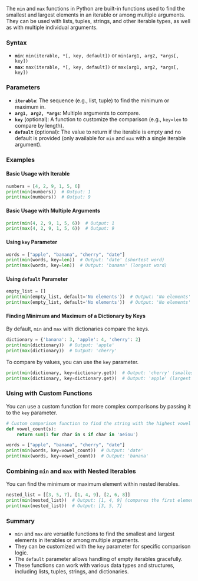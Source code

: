 The `min` and `max` functions in Python are built-in functions used to find the smallest and largest elements in an iterable or among multiple arguments. They can be used with lists, tuples, strings, and other iterable types, as well as with multiple individual arguments.

### Syntax

- **`min`**: `min(iterable, *[, key, default])` or `min(arg1, arg2, *args[, key])`
- **`max`**: `max(iterable, *[, key, default])` or `max(arg1, arg2, *args[, key])`

### Parameters

- **`iterable`**: The sequence (e.g., list, tuple) to find the minimum or maximum in.
- **`arg1, arg2, *args`**: Multiple arguments to compare.
- **`key`** (optional): A function to customize the comparison (e.g., `key=len` to compare by length).
- **`default`** (optional): The value to return if the iterable is empty and no default is provided (only available for `min` and `max` with a single iterable argument).

### Examples

#### Basic Usage with Iterable
```python
numbers = [4, 2, 9, 1, 5, 6]
print(min(numbers))  # Output: 1
print(max(numbers))  # Output: 9
```

#### Basic Usage with Multiple Arguments
```python
print(min(4, 2, 9, 1, 5, 6))  # Output: 1
print(max(4, 2, 9, 1, 5, 6))  # Output: 9
```

#### Using `key` Parameter
```python
words = ["apple", "banana", "cherry", "date"]
print(min(words, key=len))  # Output: 'date' (shortest word)
print(max(words, key=len))  # Output: 'banana' (longest word)
```

#### Using `default` Parameter
```python
empty_list = []
print(min(empty_list, default='No elements'))  # Output: 'No elements'
print(max(empty_list, default='No elements'))  # Output: 'No elements'
```

#### Finding Minimum and Maximum of a Dictionary by Keys
By default, `min` and `max` with dictionaries compare the keys.

```python
dictionary = {'banana': 3, 'apple': 4, 'cherry': 2}
print(min(dictionary))  # Output: 'apple'
print(max(dictionary))  # Output: 'cherry'
```

To compare by values, you can use the `key` parameter.

```python
print(min(dictionary, key=dictionary.get))  # Output: 'cherry' (smallest value)
print(max(dictionary, key=dictionary.get))  # Output: 'apple' (largest value)
```

### Using with Custom Functions

You can use a custom function for more complex comparisons by passing it to the `key` parameter.

```python
# Custom comparison function to find the string with the highest vowel count
def vowel_count(s):
    return sum(1 for char in s if char in 'aeiou')

words = ["apple", "banana", "cherry", "date"]
print(min(words, key=vowel_count))  # Output: 'date'
print(max(words, key=vowel_count))  # Output: 'banana'
```

### Combining `min` and `max` with Nested Iterables

You can find the minimum or maximum element within nested iterables.

```python
nested_list = [[3, 5, 7], [1, 4, 9], [2, 6, 8]]
print(min(nested_list))  # Output: [1, 4, 9] (compares the first elements, then second if needed)
print(max(nested_list))  # Output: [3, 5, 7]
```

### Summary

- `min` and `max` are versatile functions to find the smallest and largest elements in iterables or among multiple arguments.
- They can be customized with the `key` parameter for specific comparison logic.
- The `default` parameter allows handling of empty iterables gracefully.
- These functions can work with various data types and structures, including lists, tuples, strings, and dictionaries.